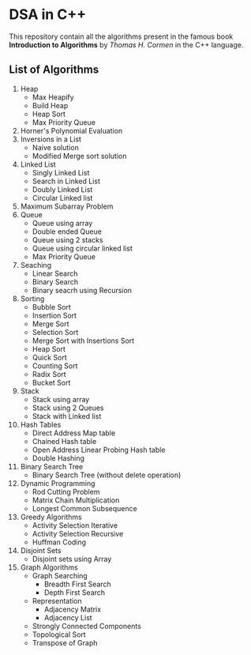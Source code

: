 # DSA in C++

This repository contain all the algorithms present in the famous book **Introduction to Algorithms** by *Thomas H. Cormen* in the C++ language.

## List of Algorithms
1. Heap
    - Max Heapify
    - Build Heap
    - Heap Sort
    - Max Priority Queue
2. Horner's Polynomial Evaluation
3. Inversions in a List
    - Naive solution
    - Modified Merge sort solution
4. Linked List
    - Singly Linked List
    - Search in Linked List
    - Doubly Linked List
    - Circular Linked list
5. Maximum Subarray Problem
6. Queue
    - Queue using array
    - Double ended Queue
    - Queue using 2 stacks
    - Queue using circular linked list
    - Max Priority Queue
7. Seaching
    - Linear Search
    - Binary Search
    - Binary seacrh using Recursion
8. Sorting
    - Bubble Sort
    - Insertion Sort
    - Merge Sort
    - Selection Sort
    - Merge Sort with Insertions Sort
    - Heap Sort
    - Quick Sort
    - Counting Sort
    - Radix Sort
    - Bucket Sort
9. Stack
    - Stack using array
    - Stack using 2 Queues
    - Stack with Linked list
10. Hash Tables
    - Direct Address Map table
    - Chained Hash table
    - Open Address Linear Probing Hash table
    - Double Hashing
11. Binary Search Tree
    - Binary Search Tree (without delete operation)
12. Dynamic Programming
    - Rod Cutting Problem
    - Matrix Chain Multiplication
    - Longest Common Subsequence
13. Greedy Algorithms
    - Activity Selection Iterative
    - Activity Selection Recursive
    - Huffman Coding
14. Disjoint Sets
    - Disjoint sets using Array
15. Graph Algorithms
    - Graph Searching 
        - Breadth First Search
        - Depth First Search
    - Representation
        - Adjacency Matrix
        - Adjacency List
    - Strongly Connected Components
    - Topological Sort
    - Transpose of Graph
